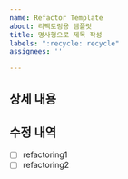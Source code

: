 ```yaml
---
name: Refactor Template
about: 리팩토링용 템플릿
title: 명사형으로 제목 작성
labels: ":recycle: recycle"
assignees: ''

---
```


## 상세 내용
>

## 수정 내역
- [ ] refactoring1
- [ ] refactoring2
